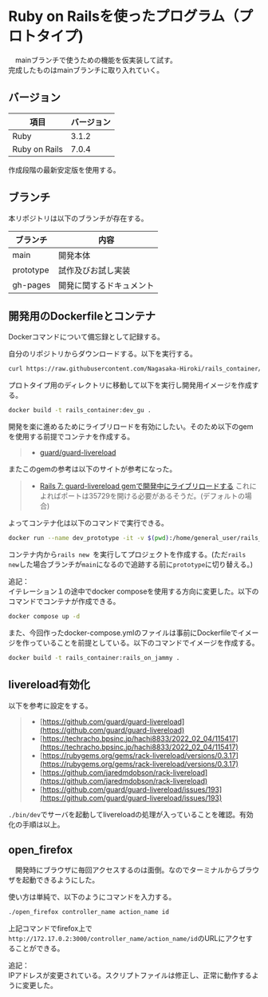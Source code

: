 # Ruby on Railsを使ったプログラム（プロトタイプ)
　mainブランチで使うための機能を仮実装して試す。  
完成したものはmainブランチに取り入れていく。

## バージョン
|項目|バージョン|
|-|-|
|Ruby|3.1.2|
|Ruby on Rails|7.0.4|

作成段階の最新安定版を使用する。

## ブランチ
本リポジトリは以下のブランチが存在する。

|ブランチ|内容|
|-|-|
|main|開発本体|
|prototype|試作及びお試し実装|
|gh-pages|開発に関するドキュメント|

## 開発用のDockerfileとコンテナ
Dockerコマンドについて備忘録として記録する。

自分のリポジトリからダウンロードする。以下を実行する。
```bash
curl https://raw.githubusercontent.com/Nagasaka-Hiroki/rails_container/main/Dockerfile_dev_gu > Dockerfile
```
プロトタイプ用のディレクトリに移動して以下を実行し開発用イメージを作成する。
```bash
docker build -t rails_container:dev_gu .
```
開発を楽に進めるためにライブリロードを有効にしたい。そのため以下のgemを使用する前提でコンテナを作成する。
> - [guard/guard-livereload](https://github.com/guard/guard-livereload)

またこのgemの参考は以下のサイトが参考になった。
> - [Rails 7: guard-livereload gemで開発中にライブリロードする](https://techracho.bpsinc.jp/hachi8833/2022_02_04/115417)
これによればポートは35729を開ける必要があるそうだ。(デフォルトの場合)

よってコンテナ化は以下のコマンドで実行できる。
```bash
docker run --name dev_prototype -it -v $(pwd):/home/general_user/rails_dir -p 35729:35729  rails_container:dev_gu
```
コンテナ内から`rails new `を実行してプロジェクトを作成する。(ただ`rails new`した場合ブランチが`main`になるので追跡する前に`prototype`に切り替える。)

追記：  
イテレーション１の途中でdocker composeを使用する方向に変更した。以下のコマンドでコンテナが作成できる。

```bash
docker compose up -d
```

また、今回作ったdocker-compose.ymlのファイルは事前にDockerfileでイメージを作っていることを前提としている。以下のコマンドでイメージを作成する。

```bash
docker build -t rails_container:rails_on_jammy .
```

## livereload有効化
以下を参考に設定をする。
> - [https://github.com/guard/guard-livereload](https://github.com/guard/guard-livereload)
> - [https://techracho.bpsinc.jp/hachi8833/2022_02_04/115417](https://techracho.bpsinc.jp/hachi8833/2022_02_04/115417)
> - [https://rubygems.org/gems/rack-livereload/versions/0.3.17](https://rubygems.org/gems/rack-livereload/versions/0.3.17)
> - [https://github.com/jaredmdobson/rack-livereload](https://github.com/jaredmdobson/rack-livereload)
> - [https://github.com/guard/guard-livereload/issues/193](https://github.com/guard/guard-livereload/issues/193)

`./bin/dev`でサーバを起動してlivereloadの処理が入っていることを確認。有効化の手順は以上。

## open_firefox
　開発時にブラウザに毎回アクセスするのは面倒。なのでターミナルからブラウザを起動できるようにした。

使い方は単純で、以下のようにコマンドを入力する。
```bash
./open_firefox controller_name action_name id
```
上記コマンドでfirefox上で`http://172.17.0.2:3000/controller_name/action_name/id`のURLにアクセすることができる。

追記：  
IPアドレスが変更されている。スクリプトファイルは修正し、正常に動作するように変更した。